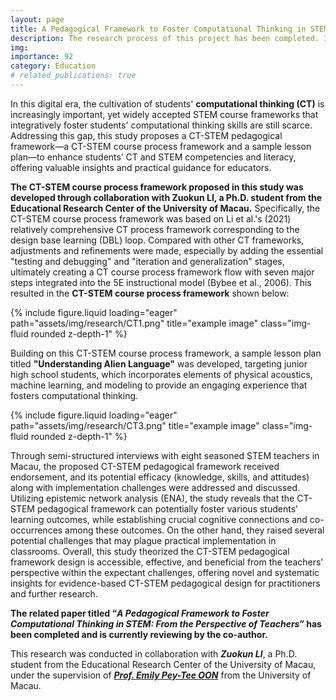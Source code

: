 ```yaml
---
layout: page
title: A Pedagogical Framework to Foster Computational Thinking in STEM
description: The research process of this project has been completed. I'm writing the paper titled "A Pedagogical Framework to Foster Computational Thinking in STEM From the Perspective of Teachers"
img: 
importance: 92       
category: Education
# related_publications: true
---
```


In this digital era, the cultivation of students' **computational thinking (CT)** is increasingly important, yet widely accepted STEM course frameworks that integratively foster students' computational thinking skills are still scarce. Addressing this gap, this study proposes a CT-STEM pedagogical framework—a CT-STEM course process framework and a sample lesson plan—to enhance students’ CT and STEM competencies and literacy, offering valuable insights and practical guidance for educators.

**The CT-STEM course process framework proposed in this study was developed through collaboration with Zuokun LI, a Ph.D. student from the Educational Research Center of the University of Macau.** Specifically, the CT-STEM course process framework was based on Li et al.'s (2021) relatively comprehensive CT process framework corresponding to the design base learning (DBL) loop. Compared with other CT frameworks, adjustments and refinements were made, especially by adding the essential "testing and debugging" and "iteration and generalization" stages, ultimately creating a CT course process framework flow with seven major steps integrated into the 5E instructional model (Bybee et al., 2006). This resulted in the **CT-STEM course process framework** shown below:

<div class="row">
    <div class="col-sm mt-3 mt-md-0">
        {% include figure.liquid loading="eager" path="assets/img/research/CT1.png" title="example image" class="img-fluid rounded z-depth-1" %}
    </div>
</div>


Building on this CT-STEM course process framework, a sample lesson plan titled **"Understanding Alien Language"** was developed, targeting junior high school students, which incorporates elements of physical acoustics, machine learning, and modeling to provide an engaging experience that fosters computational thinking.

<div class="row">
    <div class="col-sm mt-3 mt-md-0">
        {% include figure.liquid loading="eager" path="assets/img/research/CT3.png" title="example image" class="img-fluid rounded z-depth-1" %}
    </div>
</div>


Through semi-structured interviews with eight seasoned STEM teachers in Macau, the proposed CT-STEM pedagogical framework received endorsement, and its potential efficacy (knowledge, skills, and attitudes) along with implementation challenges were addressed and discussed. Utilizing epistemic network analysis (ENA), the study reveals that the CT-STEM pedagogical framework can potentially foster various students’ learning outcomes, while establishing crucial cognitive connections and co-occurrences among these outcomes. On the other hand, they raised several potential challenges that may plague practical implementation in classrooms. Overall, this study theorized the CT-STEM pedagogical framework design is accessible, effective, and beneficial from the teachers’ perspective within the expectant challenges, offering novel and systematic insights for evidence-based CT-STEM pedagogical design for practitioners and further research.

**The related paper titled “_A Pedagogical Framework to Foster Computational Thinking in STEM: From the Perspective of Teachers_” has been completed and is currently reviewing by the co-author.**

This research was conducted in collaboration with **_Zuokun LI_**, a Ph.D. student from the Educational Research Center of the University of Macau, under the supervision of _**[Prof. Emily Pey-Tee OON](https://fed.um.edu.mo/zh-hant/emily-pey-tee-oon/)**_ from the University of Macau.
